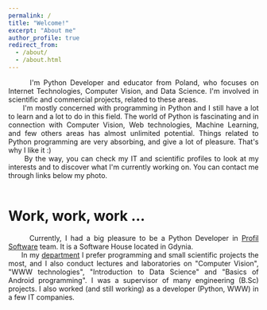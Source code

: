 ```yaml
---
permalink: /
title: "Welcome!"
excerpt: "About me"
author_profile: true
redirect_from: 
  - /about/
  - /about.html
---
```



<div style="text-align: justify">&nbsp;&nbsp;&nbsp;&nbsp;&nbsp;&nbsp;I'm Python Developer and educator from Poland, who focuses on Internet Technologies, Computer Vision, and Data Science. I'm involved in scientific and commercial projects, related to these areas.</div>
 
<div style="text-align: justify">&nbsp;&nbsp;&nbsp;&nbsp;&nbsp;&nbsp;I'm mostly concerned with programming in Python and I still have a lot to learn and a lot to do in this field. The world of Python is fascinating and in connection with Computer Vision, Web technologies, Machine Learning, and few others areas has almost unlimited potential. Things related to Python programming are very absorbing, and give a lot of pleasure. That's why I like it :)</div>

<div style="text-align: justify">&nbsp;&nbsp;&nbsp;&nbsp;&nbsp;&nbsp;By the way, you can check my IT and scientific profiles to look at my interests and to discover what I'm currently working on. You can contact me through links below my photo.</div><br>

Work, work, work ...
======
<div style="text-align: justify">&nbsp;&nbsp;&nbsp;&nbsp;&nbsp;&nbsp;Currently, I had a big pleasure to be a Python Developer in <a href="https://profil-software.com/">Profil Software</a> team. It is a Software House located in Gdynia.</div>

<div style="text-align: justify">&nbsp;&nbsp;&nbsp;&nbsp;&nbsp;&nbsp;In my <a href="https://informatyka.amw.gdynia.pl/">department</a> I prefer programming and small scientific projects the most, and I also conduct lectures and laboratories on "Computer Vision", "WWW technologies", "Introduction to Data Science" and "Basics of Android programming". I was a supervisor of many engineering (B.Sc) projects. I also worked (and still working) as a developer (Python, WWW) in a few IT companies. </div>


